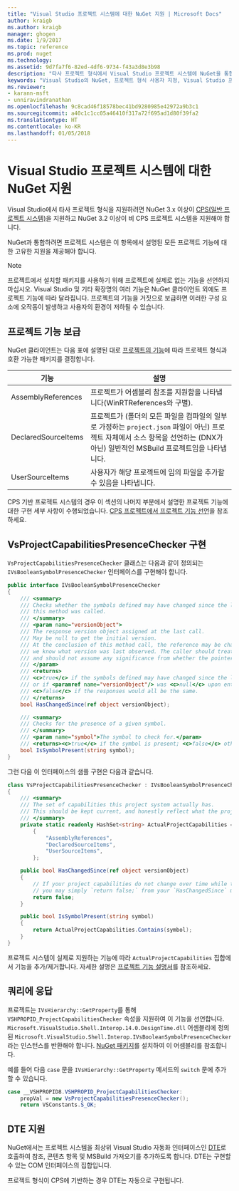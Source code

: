 ```yaml
---
title: "Visual Studio 프로젝트 시스템에 대한 NuGet 지원 | Microsoft Docs"
author: kraigb
ms.author: kraigb
manager: ghogen
ms.date: 1/9/2017
ms.topic: reference
ms.prod: nuget
ms.technology: 
ms.assetid: 9d7fa7f6-82ed-4df6-9734-f43a3d8e3b98
description: "타사 프로젝트 형식에서 Visual Studio 프로젝트 시스템에 NuGet을 통합합니다."
keywords: "Visual Studio의 NuGet, 프로젝트 형식 사용자 지정, Visual Studio 프로젝트"
ms.reviewer:
- karann-msft
- unniravindranathan
ms.openlocfilehash: 9c8cad46f18578bec41bd9280985e42972a9b3c1
ms.sourcegitcommit: a40c1c1cc05a46410f317a72f695ad1d80f39fa2
ms.translationtype: HT
ms.contentlocale: ko-KR
ms.lasthandoff: 01/05/2018
---
```

# <a name="nuget-support-for-the-visual-studio-project-system"></a>Visual Studio 프로젝트 시스템에 대한 NuGet 지원

Visual Studio에서 타사 프로젝트 형식을 지원하려면 NuGet 3.x 이상이 [CPS(일반 프로젝트 시스템)](https://github.com/Microsoft/VSProjectSystem/blob/master/doc/overview/intro.md)을 지원하고 NuGet 3.2 이상이 비 CPS 프로젝트 시스템을 지원해야 합니다.

NuGet과 통합하려면 프로젝트 시스템은 이 항목에서 설명된 모든 프로젝트 기능에 대한 고유한 지원을 제공해야 합니다.


> [!NOTE]
> 프로젝트에서 설치할 패키지를 사용하기 위해 프로젝트에 실제로 없는 기능을 선언하지 마십시오. Visual Studio 및 기타 확장명의 여러 기능은 NuGet 클라이언트 외에도 프로젝트 기능에 따라 달라집니다. 프로젝트의 기능을 거짓으로 보급하면 이러한 구성 요소에 오작동이 발생하고 사용자의 환경이 저하될 수 있습니다.

## <a name="advertise-project-capabilities"></a>프로젝트 기능 보급

NuGet 클라이언트는 다음 표에 설명된 대로 [프로젝트의 기능](https://github.com/Microsoft/VSProjectSystem/blob/master/doc/overview/about_project_capabilities.md)에 따라 프로젝트 형식과 호환 가능한 패키지를 결정합니다.


|기능|설명|
|----------------|-----------|
|AssemblyReferences|프로젝트가 어셈블리 참조를 지원함을 나타냅니다(WinRTReferences와 구별).|
|DeclaredSourceItems|프로젝트가 (폴더의 모든 파일을 컴파일의 일부로 가정하는 `project.json` 파일이 아닌) 프로젝트 자체에서 소스 항목을 선언하는 (DNX가 아닌) 일반적인 MSBuild 프로젝트임을 나타냅니다.|
|UserSourceItems|사용자가 해당 프로젝트에 임의 파일을 추가할 수 있음을 나타냅니다.|

CPS 기반 프로젝트 시스템의 경우 이 섹션의 나머지 부분에서 설명한 프로젝트 기능에 대한 구현 세부 사항이 수행되었습니다. [CPS 프로젝트에서 프로젝트 기능 선언](https://github.com/Microsoft/VSProjectSystem/blob/master/doc/overview/about_project_capabilities.md#how-to-declare-project-capabilities-in-your-project)을 참조하세요.

## <a name="implementing-vsprojectcapabilitiespresencechecker"></a>VsProjectCapabilitiesPresenceChecker 구현

`VsProjectCapabilitiesPresenceChecker` 클래스는 다음과 같이 정의되는 `IVsBooleanSymbolPresenceChecker` 인터페이스를 구현해야 합니다.

```cs
public interface IVsBooleanSymbolPresenceChecker
{
    /// <summary>
    /// Checks whether the symbols defined may have changed since the last time
    /// this method was called.
    /// </summary>
    /// <param name="versionObject">
    /// The response version object assigned at the last call.
    /// May be null to get the initial version.
    /// At the conclusion of this method call, the reference may be changed so that on a subsequent call
    /// we know what version was last observed. The caller should treat this value as an opaque object,
    /// and should not assume any significance from whether the pointer changed or not.
    /// </param>
    /// <returns>
    /// <c>true</c> if the symbols defined may have changed since the last call to this method
    /// or if <paramref name="versionObject"/> was <c>null</c> upon entering this method.
    /// <c>false</c> if the responses would all be the same.
    /// </returns>
    bool HasChangedSince(ref object versionObject);

    /// <summary>
    /// Checks for the presence of a given symbol.
    /// </summary>
    /// <param name="symbol">The symbol to check for.</param>
    /// <returns><c>true</c> if the symbol is present; <c>false</c> otherwise.</returns>
    bool IsSymbolPresent(string symbol);
}
```


그런 다음 이 인터페이스의 샘플 구현은 다음과 같습니다.
    
```cs
class VsProjectCapabilitiesPresenceChecker : IVsBooleanSymbolPresenceChecker
{
    /// <summary>
    /// The set of capabilities this project system actually has.
    /// This should be kept current, and honestly reflect what the project can do.
    /// </summary>
    private static readonly HashSet<string> ActualProjectCapabilities = new HashSet<string>(StringComparer.OrdinalIgnoreCase)
        {
            "AssemblyReferences",
            "DeclaredSourceItems",
            "UserSourceItems",
        };

    public bool HasChangedSince(ref object versionObject)
    {
        // If your project capabilities do not change over time while the project is open,
        // you may simply `return false;` from your `HasChangedSince` method.
        return false;
    }

    public bool IsSymbolPresent(string symbol)
    {
        return ActualProjectCapabilities.Contains(symbol);
    }
}
```

프로젝트 시스템이 실제로 지원하는 기능에 따라 `ActualProjectCapabilities` 집합에서 기능을 추가/제거합니다. 자세한 설명은 [프로젝트 기능 설명서](https://github.com/Microsoft/VSProjectSystem/blob/master/doc/overview/project_capabilities.md)를 참조하세요.

## <a name="responding-to-queries"></a>쿼리에 응답

프로젝트는 `IVsHierarchy::GetProperty`를 통해 `VSHPROPID_ProjectCapabilitiesChecker` 속성을 지원하여 이 기능을 선언합니다. `Microsoft.VisualStudio.Shell.Interop.14.0.DesignTime.dll` 어셈블리에 정의된 `Microsoft.VisualStudio.Shell.Interop.IVsBooleanSymbolPresenceChecker`라는 인스턴스를 반환해야 합니다. [NuGet 패키지](https://www.nuget.org/packages/Microsoft.VisualStudio.Shell.Interop.14.0.DesignTime)를 설치하여 이 어셈블리를 참조합니다.

예를 들어 다음 `case` 문을 `IVsHierarchy::GetProperty` 메서드의 `switch` 문에 추가할 수 있습니다.

```cs
case __VSHPROPID8.VSHPROPID_ProjectCapabilitiesChecker:
    propVal = new VsProjectCapabilitiesPresenceChecker();
    return VSConstants.S_OK;
```

## <a name="dte-support"></a>DTE 지원

NuGet에서는 프로젝트 시스템을 최상위 Visual Studio 자동화 인터페이스인 [DTE](/dotnet/api/envdte.dte?view=visualstudiosdk-2017)로 호출하여 참조, 콘텐츠 항목 및 MSBuild 가져오기를 추가하도록 합니다. DTE는 구현할 수 있는 COM 인터페이스의 집합입니다.

프로젝트 형식이 CPS에 기반하는 경우 DTE는 자동으로 구현됩니다.
